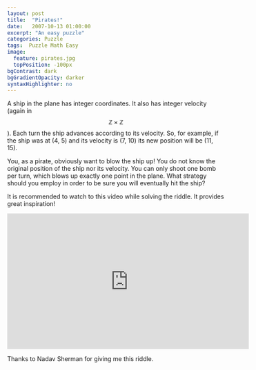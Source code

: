 ```yaml
---
layout: post
title:  "Pirates!"
date:   2007-10-13 01:00:00
excerpt: "An easy puzzle"
categories: Puzzle
tags:  Puzzle Math Easy
image:
  feature: pirates.jpg
  topPosition: -100px
bgContrast: dark
bgGradientOpacity: darker
syntaxHighlighter: no
---
```

A ship in the plane has integer coordinates. It also has integer velocity (again in $$\mathbb{Z} \times \mathbb{Z}$$). Each turn the ship advances according to its velocity. So, for example, if the ship was at (4, 5) and its velocity is (7, 10) its new position will be (11, 15).

You, as a pirate, obviously want to blow the ship up! You do not know the original position of the ship nor its velocity. You can only shoot one bomb per turn, which blows up exactly one point in the plane. What strategy should you employ in order to be sure you will eventually hit the ship?

It is recommended to watch to this video while solving the riddle. It provides great inspiration!

<iframe width="560" height="315" src="https://www.youtube.com/embed/1rtiAQk3ojE" frameborder="0" allow="accelerometer; autoplay; encrypted-media; gyroscope; picture-in-picture" allowfullscreen></iframe>

Thanks to Nadav Sherman for giving me this riddle.